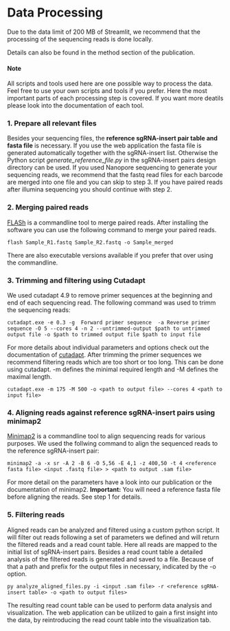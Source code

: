 # Data Processing
Due to the data limit of 200 MB of Streamlit, we recommend that the processing of the sequencing reads is done locally.

Details can also be found in the method section of the publication.

#### Note

All scripts and tools used here are one possible way to process the data. Feel free to use your own scripts and tools if you prefer. Here the most important parts 
of each processing step is covered. If you want more deatils please look into the documentation of each tool.

### 1.  Prepare all relevant files

Besides your sequencing files, the **reference sgRNA-insert pair table and fasta file** is necessary. If you use the web application the fasta file is generated automatically
together with the sgRNA-insert list. Otherwise the Python script *generate_reference_file.py* in the sgRNA-insert pairs design directory  can be used. If you used Nanopore sequencing to generate your sequencing reads, we recommend that the fastq read files for each barcode are merged into one file and you can skip to step 3. If you have paired reads after illumina sequencing you should continue with step 2.

### 2. Merging paired reads
[FLASh](https://ccb.jhu.edu/software/FLASH/#:~:text=FLASH%20is%20designed%20to%20merge,to%20merge%20RNA%2Dseq%20data.) is a commandline tool to merge paired reads. After installing the software you can use the following command to merge your paired reads.
```
flash Sample_R1.fastq Sample_R2.fastq -o Sample_merged
```
There are also executable versions available if you prefer that over using the commandline.

### 3. Trimming and filtering using Cutadapt 
We used cutadapt 4.9 to remove primer sequences at the beginning and end of each sequencing read. The following command was used to trimm the sequencing reads:

```
cutadapt.exe -e 0.3 -g  Forward primer sequence  -a Reverse primer sequence -O 5 --cores 4 -n 2 --untrimmed-output $path to untrimmed output file -o $path to trimmed output file $path to input file
```
For more details about individual parameters and options check out the documentation of [cutadapt](https://cutadapt.readthedocs.io/en/stable/). After trimming the primer sequences we recommend filtering reads which are too short or too long. This can be done using cutadapt. -m defines the minimal required length and -M defines the maximal length. 
```
cutadapt.exe -m 175 -M 500 -o <path to output file> --cores 4 <path to input file>
```

### 4. Aligning reads against reference sgRNA-insert pairs using minimap2
[Minimap2](https://github.com/lh3/minimap2) is a commandline tool to align sequencing reads for various purposes. We used the follwing command to align the sequenced reads to the reference sgRNA-insert pair:
```
minimap2 -a -x sr -A 2 -B 6 -O 5,56 -E 4,1 -z 400,50 -t 4 <reference fasta file> <input .fastq file> > <path to output .sam file>
```
For more detail on the parameters have a look into our publication or the documentation of minimap2. **Important:** You will need a reference fasta file before aligning the reads. See step 1 for details.

### 5. Filtering reads
Aligned reads can be analyzed and filtered using a custom python script. It will filter out reads following a set of parameters we defined and will return the filtered reads and a read count table. Here all reads are mapped to the initial list of sgRNA-insert pairs. Besides a read count table a detailed analysis of the filtered reads is generated and saved to a file. Because of that a path and prefix for the output files in necessary, indicated by the -o option.
```
py analyze_aligned_files.py -i <input .sam file> -r <reference sgRNA-insert table> -o <path to output files>
```
The resulting read count table can be used to perform data analysis and visualization. The web application can be utilized to gain a first insight into the data, by reintroducing the read count table into the visualization tab.